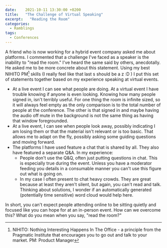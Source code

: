```yaml
---
date:    2021-10-11 13:30:00 +0200
title:   "The Challenge of Virtual Speaking"
excerpt:   "Reading the Room"
categories:
  - Ramblings
tags:
  - Conferences
---
```


A friend who is now working for a hybrid event company asked me about platforms.  I commented that a challenge I've faced as a speaker is the inability to "read the room."  I've heard the same said by others, anecdotally.  He asked me to be more concrete about this statement.  Using my best NIHITO PM[^1] skills (I really feel like that last s should be a z :D ) I put this set of statements together based on my experience speaking at virtual events.

- At a live event I can see what people are doing.  At a virtual event I have trouble knowing if anyone is even looking.  Knowing how many people signed in, isn't terribly useful.  For one thing the room is infinite sized, so it will always feel empty as the only comparison is to the total number of people at the conference.  The other is that signed in and maybe having the audio off mute in the background is not the same thing as having that window foregrounded.
- At a live event, I can see when people look away, possibly indicating I am losing them or that the material isn't relevant or is too basic.  That allows me to adapt on the fly, possibly asking some guiding questions and moving forward.
- The platforms I have used feature a chat that is shared by all.  They also have featured a separate Q&A. In my experience: 
	- People don't use the Q&Q, often just putting questions in chat. This is especially true during the event.  Unless you have a moderator feeding you details in a consumable manner you can't use this figure out what is going on.
	- In my case I often present to chat heavy crowds.  They are great because at least they aren't silent, but again, you can't read and talk.  Thinking about solutions, I wonder if an automatically generated (potentially time sensitive) word cloud would help here.

In short, you can't expect people attending online to be sitting quietly and focused like you can hope for at an in-person event.  How can we overcome this?  What do you mean when you say, "read the room?"

[^1]: NIHITO: Nothing Interesting Happens In The Office - a principle from the Pragmatic Institute that encourages you to go out and talk to your market.  PM: Product Manager